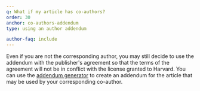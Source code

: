 ```yaml
---
q: What if my article has co-authors?
order: 30
anchor: co-authors-addendum
type: using an author addendum

author-faq: include
---
```

Even if you are not the corresponding author, you may still decide to use the addendum with the publisher's agreement so that the terms of the agreement will not be in conflict with the license granted to Harvard. You can use the [addendum generator](https://osc.hul.harvard.edu/dash/addendum/) to create an addendum for the article that may be used by your corresponding co-author.
